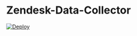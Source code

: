 # Zendesk-Data-Collector

[![Deploy](https://www.herokucdn.com/deploy/button.svg)](https://heroku.com/deploy)

